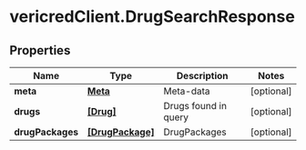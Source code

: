 # vericredClient.DrugSearchResponse

## Properties
Name | Type | Description | Notes
------------ | ------------- | ------------- | -------------
**meta** | [**Meta**](Meta.md) | Meta-data | [optional] 
**drugs** | [**[Drug]**](Drug.md) | Drugs found in query | [optional] 
**drugPackages** | [**[DrugPackage]**](DrugPackage.md) | DrugPackages | [optional] 


